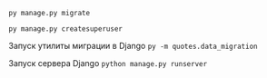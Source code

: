 ```py manage.py migrate```

```py manage.py createsuperuser```

Запуск утилиты миграции в Django ```py -m quotes.data_migration```

Запуск сервера Django ```python manage.py runserver```
